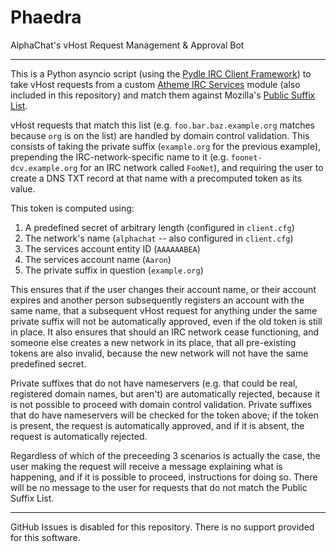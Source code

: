 # Phaedra
AlphaChat's vHost Request Management & Approval Bot

---

This is a Python asyncio script (using the [Pydle IRC Client Framework](https://pydle.readthedocs.io/en/stable/)) to
take vHost requests from a custom [Atheme IRC Services](https://github.com/atheme/atheme/) module (also included in
this repository) and match them against Mozilla's [Public Suffix List](https://publicsuffix.org/learn/).

vHost requests that match this list (e.g. `foo.bar.baz.example.org` matches because `org` is on the list) are handled
by domain control validation. This consists of taking the private suffix (`example.org` for the previous example),
prepending the IRC-network-specific name to it (e.g. `foonet-dcv.example.org` for an IRC network called `FooNet`),
and requiring the user to create a DNS TXT record at that name with a precomputed token as its value.

This token is computed using:

1) A predefined secret of arbitrary length (configured in `client.cfg`)
2) The network's name (`alphachat` -- also configured in `client.cfg`)
3) The services account entity ID (`AAAAAABEA`)
4) The services account name (`Aaron`)
5) The private suffix in question (`example.org`)

This ensures that if the user changes their account name, or their account expires and another person subsequently
registers an account with the same name, that a subsequent vHost request for anything under the same private suffix
will not be automatically approved, even if the old token is still in place. It also ensures that should an IRC
network cease functioning, and someone else creates a new network in its place, that all pre-existing tokens are
also invalid, because the new network will not have the same predefined secret.

Private suffixes that do not have nameservers (e.g. that could be real, registered domain names, but aren't) are
automatically rejected, because it is not possible to proceed with domain control validation. Private suffixes that
do have nameservers will be checked for the token above; if the token is present, the request is automatically
approved, and if it is absent, the request is automatically rejected.

Regardless of which of the preceeding 3 scenarios is actually the case, the user making the request will receive a
message explaining what is happening, and if it is possible to proceed, instructions for doing so. There will be no
message to the user for requests that do not match the Public Suffix List.

---

GitHub Issues is disabled for this repository. There is no support provided for this software.
